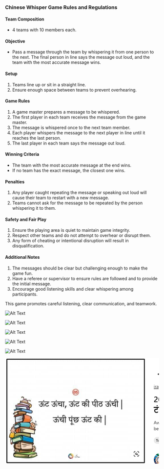 ### Chinese Whisper Game Rules and Regulations

#### Team Composition
- 4 teams with 10 members each.

#### Objective
- Pass a message through the team by whispering it from one person to the next. The final person in line says the message out loud, and the team with the most accurate message wins.

#### Setup
1. Teams line up or sit in a straight line.
2. Ensure enough space between teams to prevent overhearing.

#### Game Rules
1. A game master prepares a message to be whispered.
2. The first player in each team receives the message from the game master.
3. The message is whispered once to the next team member.
4. Each player whispers the message to the next player in line until it reaches the last person.
5. The last player in each team says the message out loud.

#### Winning Criteria
- The team with the most accurate message at the end wins.
- If no team has the exact message, the closest one wins.

#### Penalties
1. Any player caught repeating the message or speaking out loud will cause their team to restart with a new message.
2. Teams cannot ask for the message to be repeated by the person whispering it to them.

#### Safety and Fair Play
1. Ensure the playing area is quiet to maintain game integrity.
2. Respect other teams and do not attempt to overhear or disrupt them.
3. Any form of cheating or intentional disruption will result in disqualification.

#### Additional Notes
1. The messages should be clear but challenging enough to make the game fun.
2. Have a referee or supervisor to ensure rules are followed and to provide the initial message.
3. Encourage good listening skills and clear whispering among participants.

This game promotes careful listening, clear communication, and teamwork.

![Alt Text](https://encrypted-tbn0.gstatic.com/images?q=tbn:ANd9GcTvJrrQTmjRFoaXbRgJ3RNvIt3gbxykE6sDkjWqfjQ6i4dD8JDN3O_5qoClGMLKhtin3R0)

![Alt Text](https://leverageedu.com/blog/hi/wp-content/uploads/sites/2/2021/07/download-5.jpg)

![Alt Text](https://qph.cf2.quoracdn.net/main-qimg-c32e9bb50d7eedc1d9f09c5d21d6dddf-pjlq)

![Alt Text](https://qph.cf2.quoracdn.net/main-qimg-4f1fbc02f11716768e0406dfd23c04c4-pjlq)

![Alt Text](https://i.pinimg.com/736x/83/3f/d3/833fd36668e1a42a3e8ab85179808288.jpg)

![alt text](image.png)